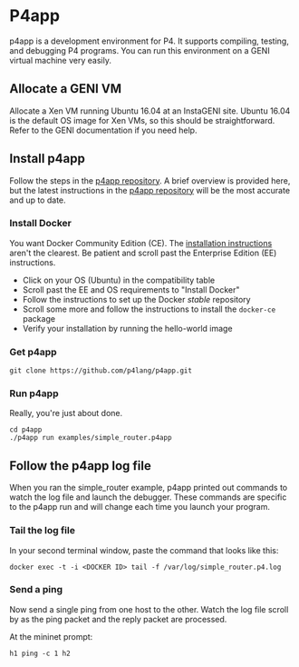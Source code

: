 # P4app

p4app is a development environment for P4. It supports compiling, testing,
and debugging P4 programs. You can run this environment on a GENI virtual
machine very easily.

## Allocate a GENI VM

Allocate a Xen VM running Ubuntu 16.04 at an InstaGENI site. Ubuntu 16.04
is the default OS image for Xen VMs, so this should be straightforward.
Refer to the GENI documentation if you need help.

## Install p4app

Follow the steps in the [p4app repository](https://github.com/p4lang/p4app).
A brief overview is provided here, but the latest instructions in the
[p4app repository](https://github.com/p4lang/p4app) will be the most
accurate and up to date.

### Install Docker

You want Docker Community Edition (CE). The
[installation instructions](https://docs.docker.com/engine/installation/)
aren't the clearest. Be patient and scroll
past the Enterprise Edition (EE) instructions.

* Click on your OS (Ubuntu) in the compatibility table
* Scroll past the EE and OS requirements to "Install Docker"
* Follow the instructions to set up the Docker *stable* repository
* Scroll some more and follow the instructions to install the
  `docker-ce` package
* Verify your installation by running the hello-world image

### Get p4app

```
git clone https://github.com/p4lang/p4app.git
```

### Run p4app

Really, you're just about done.

```
cd p4app
./p4app run examples/simple_router.p4app
```

## Follow the p4app log file

When you ran the simple_router example, p4app printed out commands
to watch the log file and launch the debugger. These commands are
specific to the p4app run and will change each time you launch your
program.

### Tail the log file

In your second terminal window, paste the command that looks like this:

```
docker exec -t -i <DOCKER ID> tail -f /var/log/simple_router.p4.log
```

### Send a ping

Now send a single ping from one host to the other. Watch the log file
scroll by as the ping packet and the reply packet are processed.

At the mininet prompt:

```
h1 ping -c 1 h2
```
